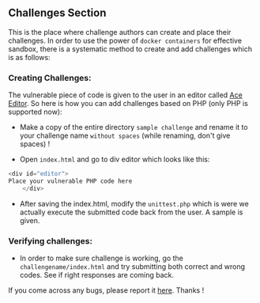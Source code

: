 ## Challenges Section


This is the place where challenge authors can create and place their challenges. In order to use the power of `docker containers` for effective sandbox, there is a systematic method to create and add challenges which is as follows:

### Creating Challenges:

The vulnerable piece of code is given to the user in an editor called [Ace Editor](/editor/). So here is how you can add challenges based on PHP (only PHP is supported now):

* Make a copy of the entire directory `sample challenge` and rename it to your challenge name `without spaces` (while renaming, don't give spaces) !

* Open `index.html` and go to div editor which looks like this:

```javascript
<div id="editor">
Place your vulnerable PHP code here
    </div>

```

* After saving the index.html, modify the `unittest.php` which is were we actually execute the submitted code back from the user. A sample is given.

### Verifying challenges:

* In order to make sure challenge is working, go the `challengename/index.html` and try submitting both correct and wrong codes. See if right responses are coming back.


If you come across any bugs, please report it [here](https://github.com/hackademic/hackademic/issues). Thanks !
